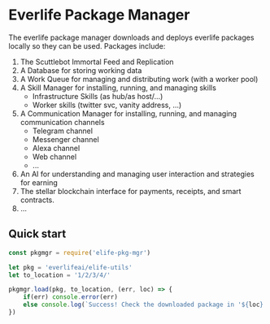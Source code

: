 # Everlife Package Manager

The everlife package manager downloads and deploys everlife packages
locally so they can be used. Packages include:

1. The Scuttlebot Immortal Feed and Replication
2. A Database for storing working data
3. A Work Queue for managing and distributing work (with a worker
pool)
4. A Skill Manager for installing, running, and managing skills
      - Infrastructure Skills (as hub/as host/...)
      - Worker skills (twitter svc, vanity address, ...)
5. A Communication Manager for installing, running, and managing
communication channels
      - Telegram channel
      - Messenger channel
      - Alexa channel
      - Web channel
      - ...
6. An AI for understanding and managing user interaction and
strategies for earning
7. The stellar blockchain interface for payments, receipts, and smart
contracts.
8. ...


## Quick start

```js
const pkgmgr = require('elife-pkg-mgr')

let pkg = 'everlifeai/elife-utils'
let to_location = '1/2/3/4/'

pkgmgr.load(pkg, to_location, (err, loc) => {
    if(err) console.error(err)
    else console.log(`Success! Check the downloaded package in '${loc}'...`)
})
```

